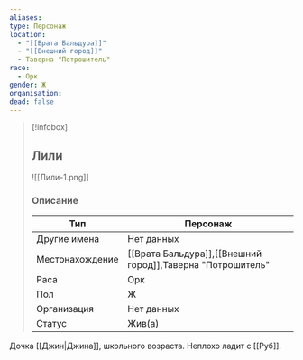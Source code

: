 ```yaml
---
aliases: 
type: Персонаж
location:
  - "[[Врата Бальдура]]"
  - "[[Внешний город]]"
  - Таверна "Потрошитель"
race:
  - Орк
gender: Ж
organisation: 
dead: false
---
```


> [!infobox]
> 
> ## Лили
> 
> ![[Лили-1.png]]
> 
> ### Описание
> 
> | Тип | Персонаж |
> | --- | --- |
> | Другие имена| Нет данных |
> | Местонахождение | [[Врата Бальдура]],[[Внешний город]],Таверна "Потрошитель" |
> | Раса | Орк |
> | Пол | Ж |
> | Организация | Нет данных |
> | Статус | Жив(а) |
Дочка [[Джин|Джина]], школьного возраста. Неплохо ладит с [[Руб]].